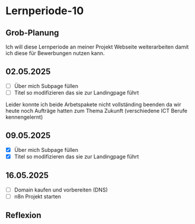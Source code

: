 # Lernperiode-10

## Grob-Planung

Ich will diese Lernperiode an meiner Projekt Webseite weiterarbeiten damit ich diese für Bewerbungen nutzen kann.

## 02.05.2025

- [ ] Über mich Subpage füllen
- [ ] Titel so modifizieren das sie zur Landingpage führt

Leider konnte ich beide Arbetspakete nicht vollständing beenden da wir heute noch Aufträge hatten zum Thema Zukunft (verschiedene ICT Berufe kennengelernt)

## 09.05.2025

- [x] Über mich Subpage füllen
- [x] Titel so modifizieren das sie zur Landingpage führt

## 16.05.2025

- [ ] Domain kaufen und vorbereiten (DNS)
- [ ] n8n Projekt starten

## Reflexion
